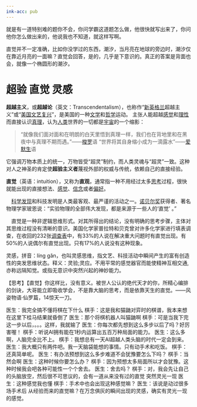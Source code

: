 ```yaml
---
ink-acc: pub
---
```


就是有一道特别难的题你不会，你问学霸这道题怎么做，他很快就写出来了，你问他你怎么做出来的，他说我也不知道，就这样写啊。

直觉并不一定准确，比如你没学过的东西，潮汐，当月亮在地球的旁边时，潮汐仅在靠近月亮的一面嘛？直觉会回答，是的，几乎是下意识的。真正的答案是背面也会，就像一个椭圆形的潮汐。

# 超验 直觉 灵感

**超越主义**，或**超越论**（英文：Transcendentalism），也称作“[新英格兰](https://zh.wikipedia.org/wiki/%E6%96%B0%E8%8B%B1%E6%A0%BC%E5%85%B0 "新英格兰")超越主义”或“[美国](https://zh.wikipedia.org/wiki/%E7%BE%8E%E5%9B%BD "美国")[文艺复兴](https://zh.wikipedia.org/wiki/%E6%96%87%E8%89%BA%E5%A4%8D%E5%85%B4 "文艺复兴")”，是美国的一种[文学](https://zh.wikipedia.org/wiki/%E6%96%87%E5%AD%A6 "文学")和[哲学](https://zh.wikipedia.org/wiki/%E5%93%B2%E5%AD%A6 "哲学")运动。
主张人能超越[感觉](https://zh.wikipedia.org/wiki/%E6%84%9F%E8%A6%BA "感觉")和[理性](https://zh.wikipedia.org/wiki/%E7%90%86%E6%80%A7 "理性")而直接认识[真理](https://zh.wikipedia.org/wiki/%E7%9C%9F%E7%90%86 "真理")，认为[人类](https://zh.wikipedia.org/wiki/%E4%BA%BA%E7%B1%BB "人类")世界的一切都是[宇宙](https://zh.wikipedia.org/wiki/%E5%AE%87%E5%AE%99 "宇宙")的一个缩影：

> “就像我们面对面和在明朗的白天里悟到真理一样，我们也在背地里和在黑夜中与真理不期而遇。”——[梭罗](https://zh.wikipedia.org/wiki/%E4%BA%A8%E5%88%A9%C2%B7%E6%88%B4%E7%BB%B4%C2%B7%E6%A2%AD%E7%BD%97 "亨利·戴维·梭罗")语
> “世界将其自身缩小成为一滴露水”——[爱默生](https://zh.wikipedia.org/wiki/%E6%8B%89%E5%B0%94%E5%A4%AB%C2%B7%E6%B2%83%E5%B0%94%E5%A4%9A%C2%B7%E7%88%B1%E9%BB%98%E7%94%9F "拉尔夫·沃尔多·爱默生")语

它强调万物本质上的统一，万物皆受“超灵”制约，而人类灵魂与“超灵”一致。这种对人之神圣的肯定使**超验主义者**蔑视外部的权威与传统，依赖自己的直接经验。


**直觉**（英语：intuition），又称为**直观**，通常指一种不用经过太多[思考](https://zh.wikipedia.org/wiki/%E6%80%9D%E8%80%83 "思考")过程，很快就能出现的直接想法、[感觉](https://zh.wikipedia.org/wiki/%E6%84%9F%E8%A6%BA "感觉")、[信念](https://zh.wikipedia.org/wiki/%E4%BF%A1%E5%BF%B5 "信念")或者[偏好](https://zh.wikipedia.org/wiki/%E5%81%8F%E5%A5%BD "偏好")。


　[科学发现](https://wiki.mbalib.com/wiki/%E7%A7%91%E5%AD%A6%E5%8F%91%E7%8E%B0 "科学发现")和科技发明是人类最客观、最严谨的活动之一。[诺贝尔奖](https://wiki.mbalib.com/wiki/%E8%AF%BA%E8%B4%9D%E5%B0%94%E5%A5%96 "诺贝尔奖")获得者、著名物理学家玻恩说：“实验物理的全部伟大发现，都是来源于一些人的‘直觉’ 。”

　直觉是一种非逻辑思维形式。对其所得出的结论，没有明确的思考步骤，主体对其思维过程没有清晰的意识。美国化学家普拉特和贝克曾对许多化学家进行填表调查，在收回的232张[调查表](https://wiki.mbalib.com/wiki/%E8%B0%83%E6%9F%A5%E8%A1%A8 "调查表")中，有33%的人说在解决重大问题时有直觉出现。有50%的人说偶尔有直觉出现。只有17%的人说没有这种现象。



灵感，拼音：líng gǎn，也叫灵感思维，指文艺、科技活动中瞬间产生的富有创造性的突发思维状态。释义：灵验;灵应。不用平常的感觉器官而能使精神互相交通,亦称远隔知觉。或指无意识中突然兴起的神妙能力。


【思考】【直觉】你这样比，没有意义。被世人公认的绝代天才的你，所精心编排的剑诀，大哥能立即吸收学会，不是靠大脑的思考，而是依靠天生的直觉。——风姿物语·仙罗篇，14惊天一刀。


医生：我完全搞不懂将棋在下什么
棋手：这是我和猫鼬对弈时的棋谱，我本来想在这里下桂马结果就昏倒了
医生：那个将棋机器人叫猫鼬啊
棋手：可是当我下完这一步以后，。。。这样，我就输了
医生：你每次都先想到这么多步以后了吗？好厉害喔！
棋手：听说AI拥有能在1秒内运算出五百万种局面的能力。
医生：这么多啊，人脑完全比不上。
棋手：我想总有一天AI超越人类头脑的时代一定会到来。
医生：我大概只有两件吧。我一天脑袋能想的事情。只有动手术和吃饭。
棋手：还真简单呢。
医生：有办法预想到这么多步难道不会犹豫要怎么下吗？
棋手：当然会啊
医生：这种时候你要怎么办？
棋手：因为预想太多局面所以才会犹豫。这种时候我会吧各种可能性一个个舍去。
医生：舍去吗？
棋手：对，我会先让自己的头脑放空，然后很不可思议的，会有一道从来没有过的直觉 突然灵光一现
医生：这种感觉我也懂
棋手：手术中也会出现这种感觉嘛？
医生：该说是动过很多场手术后 从经验而来的直觉嘛？在万念俱灰的瞬间出现的灵感，确实有灵光一现的感觉。